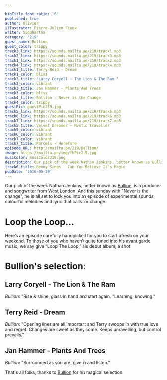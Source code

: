 ```yaml
---

bigTitle_font_ratio: '6'
published: true
author: Olivier
illustrator: Pierre-Julien Fieux
writer: Siddhartha
category: '219'
guest_name: Bullion
guest_color: trippy
track3_link: https://sounds.mailta.pe/219/track1.mp3
track2_link: https://sounds.mailta.pe/219/track3.mp3
track1_link: https://sounds.mailta.pe/219/track2.mp3
track4_link: https://sounds.mailta.pe/219/track4.mp3
track1_title: Terry Reid - Dream
track1_color: bliss
track2_title: 'Larry Coryell - The Lion & The Ram '
track2_color: vibrant
track3_title: Jan Hammer - Plants And Trees
track3_color: bliss
track4_title: Bullion - Never is the Change
track4_color: trippy
guestPic: guestPic219.jpg
track5_link: https://sounds.mailta.pe/219/track5.mp3
track6_link: https://sounds.mailta.pe/219/track6.mp3
track7_link: https://sounds.mailta.pe/219/track7.mp3
track5_title: Velvet Dreamer – Mystic Traveller
track5_color: vibrant
track6_color: vibrant
track7_color: vibrant
track7_title: Parcels - Herefore
episode_URL: http://mailta.pe/219/Bullion/
image: https://mailta.pe/img/fbPic219.jpg
musiColor: musiColor219.png
description: Our pick of the week Nathan Jenkins, better known as Bullion, is a producer and songwriter from West London. And this sunday with 'Never is the change', he is all set to lock you into an episode of experimental sounds, colourful melodies and lyric that calls for change.
track6_title: Benny Sings - Can You Believe It's Magic
pubDate: '2016-05-29'
---
```

Our pick of the week Nathan Jenkins, better known as [Bullion](https://bullion.bandcamp.com/), is a producer and songwriter from West London. And this sunday with "Never is the change", he is all set to lock you into an episode of experimental sounds, colourful melodies and lyric that calls for change.

# Loop the Loop...

Here’s an episode carefully handpicked for you to start afresh on your weekend. To those of you who haven’t quite tuned into his avant garde music, we say give “Loop The Loop,” his debut album, a shot.    
 
# Bullion's selection:

## Larry Coryell - The Lion & The Ram
_Bullion_: "Rise & shine, glass in hand and start again. "Learning, knowing."

## Terry Reid - Dream
_Bullion_: "Opening lines are all important and Terry swoops in with true love and regret. Changes are sweet as they come. Keeps unravelling, but control prevails."

## Jan Hammer - Plants And Trees
_Bullion_: "Surrounded as you are, give in and listen."



That's all folks, thanks to [Bullion](https://bullion.bandcamp.com/) for his magical selection.